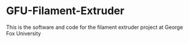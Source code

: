 # GFU-Filament-Extruder
This is the software and code for the filament extruder project at George Fox University

